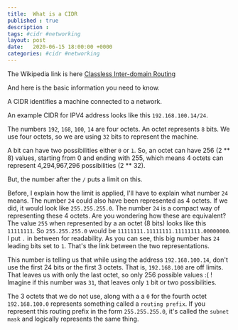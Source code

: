 ```yaml
---
title:  What is a CIDR
published : true
description : 
tags: #cidr #networking
layout: post
date:   2020-06-15 18:00:00 +0000
categories: #cidr #networking
---
```


The Wikipedia link is here [Classless Inter-domain Routing](https://en.wikipedia.org/wiki/Classless_Inter-Domain_Routing)

And here is the basic information you need to know.

A CIDR identifies a machine connected to a network.

An example CIDR for IPV4 address looks like this `192.168.100.14/24`.

The numbers `192`, `168`, `100`, `14` are four octets. An octet represents `8` bits. We use four octets, so we are using `32` bits to represent the machine. 

A bit can have two possibilities either `0` or `1`. So, an octet can have 256 (2 ** 8) values, starting from 0 and ending with 255, which means 4 octets can represent 4,294,967,296 possibilities (2 ** 32).

But, the number after the `/` puts a limit on this.

Before, I explain how the limit is applied, I'll have to explain what number `24` means. The number `24` could also have been represented as 4 octets. If we did, it would look like `255.255.255.0`. The number `24` is a compact way of representing these 4 octets. Are you wondering how these are equivalent? The value `255` when represented by a an octet (8 bits) looks like this `11111111`. So `255.255.255.0` would be `11111111.11111111.11111111.00000000`. I put `.` in between for readability. As you can see, this big number has `24` leading bits set to `1`. That's the link between the two representations.

This number is telling us that while using the address `192.168.100.14`, don't use the first 24 bits or the first 3 octets. That is, `192.168.100` are off limits. That leaves us with only the last octet, so only 256 possible values :( ! Imagine if this number was `31`, that leaves only `1` bit or two possibilities. 

The 3 octets that we do not use, along with a a `0` for the fourth octet `192.168.100.0` represents something called a `routing prefix`. If you represent this routing prefix in the form `255.255.255.0`, it's called the `subnet mask` and logically represents the same thing.




